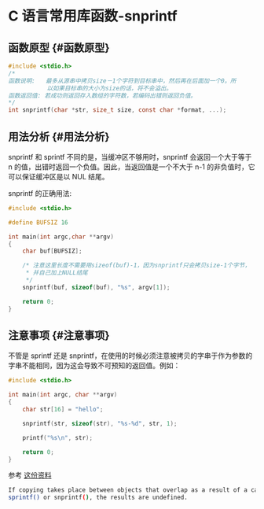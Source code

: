 # C 语言常用库函数-snprintf


## 函数原型 {#函数原型}

```c
#include <stdio.h>
/*
函数说明:   最多从源串中拷贝size－1个字符到目标串中，然后再在后面加一个0。所
           以如果目标串的大小为size的话，将不会溢出。
函数返回值: 若成功则返回存入数组的字符数，若编码出错则返回负值。
*/
int snprintf(char *str, size_t size, const char *format, ...);

```


## 用法分析 {#用法分析}

snprintf 和 sprintf 不同的是，当缓冲区不够用时，snprintf 会返回一个大于等于 n 的值，出错时返回一个负值。因此，当返回值是一个不大于 n-1 的非负值时，它可以保证缓冲区是以
NUL 结尾。

snprintf 的正确用法:

```c
#include <stdio.h>

#define BUFSIZ 16

int main(int argc,char **argv)
{
    char buf[BUFSIZ];

    /* 注意这里长度不需要用sizeof(buf)-1，因为snprintf只会拷贝size-1个字节，
     * 并自己加上NULL结尾
     */
    snprintf(buf, sizeof(buf), "%s", argv[1]);

    return 0;
}
```


## 注意事项 {#注意事项}

不管是 sprintf 还是 snprintf，在使用的时候必须注意被拷贝的字串于作为参数的字串不能相同，因为这会导致不可预知的返回值。例如：

```c
#include <stdio.h>

int main(int argc, char **argv)
{
    char str[16] = "hello";

    snprintf(str, sizeof(str), "%s-%d", str, 1);

    printf("%s\n", str);

    return 0;
}
```

参考 [这份资料](https://pubs.opengroup.org/onlinepubs/000095399/functions/printf.html)

```sh
If copying takes place between objects that overlap as a result of a call to
sprintf() or snprintf(), the results are undefined.
```

